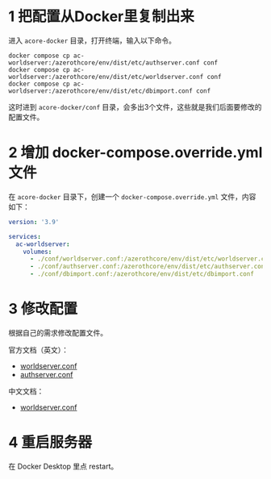 
# 1 把配置从Docker里复制出来
进入 `acore-docker` 目录，打开终端，输入以下命令。
```shell
docker compose cp ac-worldserver:/azerothcore/env/dist/etc/authserver.conf conf
docker compose cp ac-worldserver:/azerothcore/env/dist/etc/worldserver.conf conf
docker compose cp ac-worldserver:/azerothcore/env/dist/etc/dbimport.conf conf
```

这时进到 `acore-docker/conf` 目录，会多出3个文件，这些就是我们后面要修改的配置文件。

# 2 增加 docker-compose.override.yml 文件
在 `acore-docker` 目录下，创建一个 `docker-compose.override.yml` 文件，内容如下：
```yaml
version: '3.9'

services:
  ac-worldserver:
    volumes:
      - ./conf/worldserver.conf:/azerothcore/env/dist/etc/worldserver.conf
      - ./conf/authserver.conf:/azerothcore/env/dist/etc/authserver.conf
      - ./conf/dbimport.conf:/azerothcore/env/dist/etc/dbimport.conf
```

# 3 修改配置
根据自己的需求修改配置文件。

官方文档（英文）：
* [worldserver.conf](https://github.com/azerothcore/azerothcore-wotlk/blob/master/src/server/apps/worldserver/worldserver.conf.dist)
* [authserver.conf](https://github.com/azerothcore/azerothcore-wotlk/blob/master/src/server/apps/authserver/authserver.conf.dist)

中文文档：
* [worldserver.conf](../doc/worldserver.conf.md)

# 4 重启服务器
在 Docker Desktop 里点 restart。
